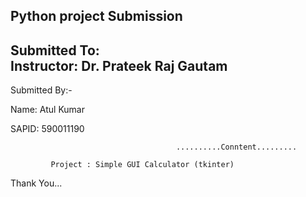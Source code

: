  Python  project Submission
 --------------------------
 Submitted To:                                                             
 Instructor: Dr. Prateek Raj Gautam
 ----------------------------------
 Submitted By:-
 
 Name: Atul Kumar
 
 SAPID: 590011190

                                         ..........Conntent.........

             Project : Simple GUI Calculator (tkinter)


Thank You...
